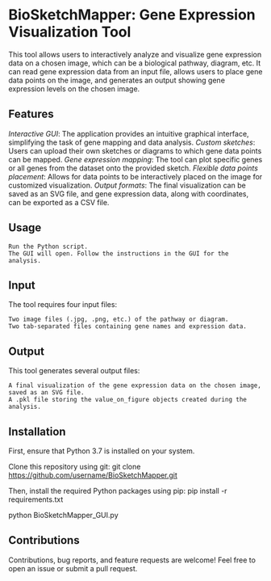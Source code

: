 # BioSketchMapper: Gene Expression Visualization Tool

This tool allows users to interactively analyze and visualize gene expression data on a chosen image, which can be a biological pathway, diagram, etc. It can read gene expression data from an input file, allows users to place gene data points on the image, and generates an output showing gene expression levels on the chosen image.
## Features
   *Interactive GUI*: The application provides an intuitive graphical interface, simplifying the task of gene mapping and data analysis.
   *Custom sketches*: Users can upload their own sketches or diagrams to which gene data points can be mapped.
   *Gene expression mapping*: The tool can plot specific genes or all genes from the dataset onto the provided sketch.
   *Flexible data points placement*: Allows for data points to be interactively placed on the image for customized visualization.
   *Output formats*: The final visualization can be saved as an SVG file, and gene expression data, along with coordinates, can be exported as a CSV file.



## Usage

    Run the Python script.
    The GUI will open. Follow the instructions in the GUI for the analysis.

## Input

The tool requires four input files:

    Two image files (.jpg, .png, etc.) of the pathway or diagram.
    Two tab-separated files containing gene names and expression data.

## Output

This tool generates several output files:

    A final visualization of the gene expression data on the chosen image, saved as an SVG file.
    A .pkl file storing the value_on_figure objects created during the analysis.


## Installation

First, ensure that Python 3.7 is installed on your system. 

Clone this repository using git:
git clone https://github.com/username/BioSketchMapper.git

Then, install the required Python packages using pip:
pip install -r requirements.txt

python BioSketchMapper_GUI.py

## Contributions

Contributions, bug reports, and feature requests are welcome! Feel free to open an issue or submit a pull request.

